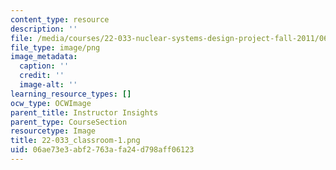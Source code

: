 ```yaml
---
content_type: resource
description: ''
file: /media/courses/22-033-nuclear-systems-design-project-fall-2011/06ae73e3abf2763afa24d798aff06123_22-033_classroom-1.png
file_type: image/png
image_metadata:
  caption: ''
  credit: ''
  image-alt: ''
learning_resource_types: []
ocw_type: OCWImage
parent_title: Instructor Insights
parent_type: CourseSection
resourcetype: Image
title: 22-033_classroom-1.png
uid: 06ae73e3-abf2-763a-fa24-d798aff06123
---
```

